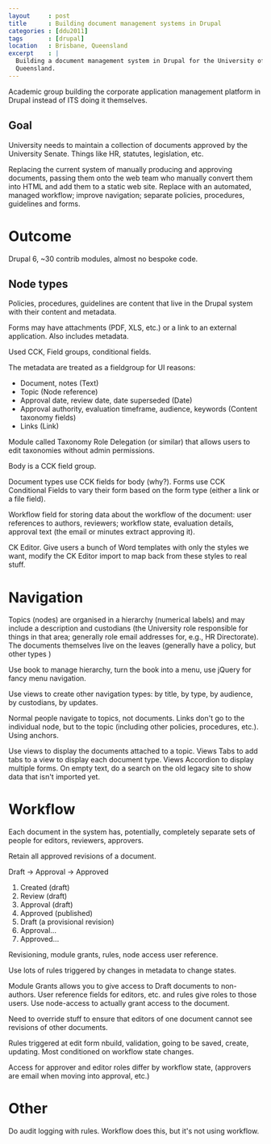 ```yaml
---
layout     : post
title      : Building document management systems in Drupal
categories : [ddu2011]
tags       : [drupal]
location   : Brisbane, Queensland
excerpt    : |
  Building a document management system in Drupal for the University of
  Queensland.
---
```


Academic group building the corporate application management platform in
Drupal instead of ITS doing it themselves.

Goal
----

University needs to maintain a collection of documents approved by the
University Senate. Things like HR, statutes, legislation, etc.

Replacing the current system of manually producing and approving documents,
passing them onto the web team who manually convert them into HTML and add
them to a static web site. Replace with an automated, managed workflow;
improve navigation; separate policies, procedures, guidelines and forms.

Outcome
=======

Drupal 6, ~30 contrib modules, almost no bespoke code.

Node types
----------

Policies, procedures, guidelines are content that live in the Drupal system
with their content and metadata.

Forms may have attachments (PDF, XLS, etc.) or a link to an external
application. Also includes metadata.

Used CCK, Field groups, conditional fields.

The metadata are treated as a fieldgroup for UI reasons:

- Document, notes (Text)
- Topic (Node reference)
- Approval date, review date, date superseded (Date)
- Approval authority, evaluation timeframe, audience, keywords (Content
  taxonomy fields)
- Links (Link)

Module called Taxonomy Role Delegation (or similar) that allows users to edit
taxonomies without admin permissions.

Body is a CCK field group.

Document types use CCK fields for body (why?). Forms use CCK Conditional
Fields to vary their form based on the form type (either a link or a file
field).

Workflow field for storing data about the workflow of the document: user
references to authors, reviewers; workflow state, evaluation details, approval
text (the email or minutes extract approving it).

CK Editor. Give users a bunch of Word templates with only the styles we want,
modify the CK Editor import to map back from these styles to real stuff.

Navigation
==========

Topics (nodes) are organised in a hierarchy (numerical labels) and may include
a description and custodians (the University role responsible for things in
that area; generally role email addresses for, e.g., HR Directorate). The
documents themselves live on the leaves (generally have a policy, but other
types )

Use book to manage hierarchy, turn the book into a menu, use jQuery for fancy
menu navigation.

Use views to create other navigation types: by title, by type, by audience, by
custodians, by updates.

Normal people navigate to topics, not documents. Links don't go to the
individual node, but to the topic (including other policies, procedures,
etc.). Using anchors.

Use views to display the documents attached to a topic. Views Tabs to add tabs
to a view to display each document type. Views Accordion to display multiple
forms. On empty text, do a search on the old legacy site to show data that
isn't imported yet.

Workflow
========

Each document in the system has, potentially, completely separate sets of
people for editors, reviewers, approvers.

Retain all approved revisions of a document.

Draft -> Approval -> Approved

1. Created (draft)
2. Review (draft)
3. Approval (draft)
4. Approved (published)
5. Draft (a provisional revision)
6. Approval...
7. Approved...

Revisioning, module grants, rules, node access user reference.

Use lots of rules triggered by changes in metadata to change states.

Module Grants allows you to give access to Draft documents to non-authors.
User reference fields for editors, etc. and rules give roles to those users.
Use node-access to actually grant access to the document.

Need to override stuff to ensure that editors of one document cannot see
revisions of other documents.

Rules triggered at edit form nbuild, validation, going to be saved, create,
updating. Most conditioned on workflow state changes.

Access for approver and editor roles differ by workflow state, (approvers are
email when moving into approval, etc.)

Other
=====

Do audit logging with rules. Workflow does this, but it's not using workflow.


